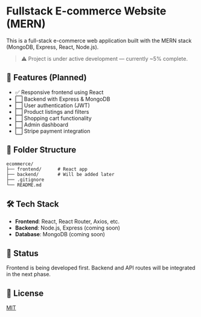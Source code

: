 
# Fullstack E-commerce Website (MERN)

This is a full-stack e-commerce web application built with the MERN stack (MongoDB, Express, React, Node.js).

> ⚠️ Project is under active development — currently ~5% complete.

## 🚀 Features (Planned)

- ✅ Responsive frontend using React
- ⬜️ Backend with Express & MongoDB
- ⬜️ User authentication (JWT)
- ⬜️ Product listings and filters
- ⬜️ Shopping cart functionality
- ⬜️ Admin dashboard
- ⬜️ Stripe payment integration

## 📁 Folder Structure

```
ecommerce/
├── frontend/      # React app
├── backend/       # Will be added later
├── .gitignore
└── README.md
```

## 🛠 Tech Stack

- **Frontend**: React, React Router, Axios, etc.
- **Backend**: Node.js, Express (coming soon)
- **Database**: MongoDB (coming soon)

## 📌 Status

Frontend is being developed first. Backend and API routes will be integrated in the next phase.

## 📄 License

[MIT](LICENSE)

